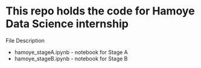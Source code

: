 # This repo holds the code for Hamoye Data Science internship

File Description
* hamoye_stageA.ipynb - notebook for Stage A
* hamoye_stageB.ipynb - notebook for Stage B
